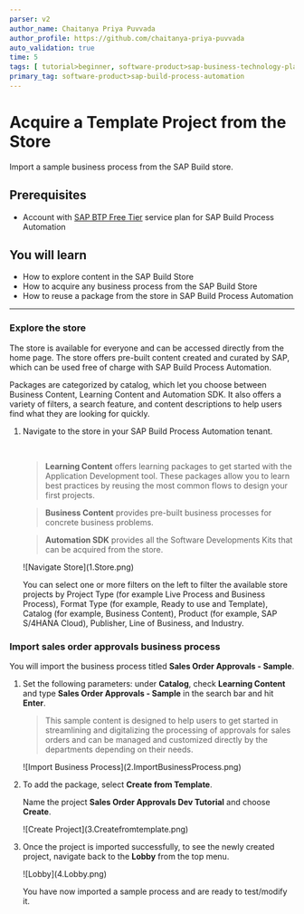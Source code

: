 ```yaml
---
parser: v2
author_name: Chaitanya Priya Puvvada
author_profile: https://github.com/chaitanya-priya-puvvada
auto_validation: true
time: 5
tags: [ tutorial>beginner, software-product>sap-business-technology-platform, tutorial>free-tier]
primary_tag: software-product>sap-build-process-automation
---
```


# Acquire a Template Project from the Store
<!-- description --> Import a sample business process from the SAP Build store.

## Prerequisites
- Account with [SAP BTP Free Tier](spa-subscribe-booster) service plan for SAP Build Process Automation

## You will learn
  - How to explore content in the SAP Build Store
  - How to acquire any business process from the SAP Build Store
  - How to reuse a package from the store in SAP Build Process Automation

---

### Explore the store

The store is available for everyone and can be accessed directly from the home page. The store offers pre-built content created and curated by SAP, which can be used free of charge with SAP Build Process Automation.

Packages are categorized by catalog, which let you choose between Business Content, Learning Content and Automation SDK. It also offers a variety of filters, a search feature, and content descriptions to help users find what they are looking for quickly.

1. Navigate to the store in your SAP Build Process Automation tenant.

    &nbsp;

    > **Learning Content** offers learning packages to get started with the Application Development tool. These packages allow you to learn best practices by reusing the most common flows to design your first projects.

    > **Business Content** provides pre-built business processes for concrete business problems.

    > **Automation SDK** provides all the Software Developments Kits that can be acquired from the store.

    <!-- border -->![Navigate Store](1.Store.png)

    You can select one or more filters on the left to filter the available store projects by Project Type (for example Live Process and Business Process), Format Type (for example, Ready to use and Template), Catalog (for example, Business Content), Product (for example, SAP S/4HANA Cloud), Publisher, Line of Business, and Industry.


### Import sales order approvals business process

You will import the business process titled **Sales Order Approvals - Sample**.

1. Set the following parameters: under **Catalog**, check **Learning Content** and type **Sales Order Approvals - Sample**  in the search bar and hit **Enter**.

    > This sample content is designed to help users to get started in streamlining and digitalizing the processing of approvals for sales orders and can be managed and customized directly by the departments depending on their needs.

    <!-- border -->![Import Business Process](2.ImportBusinessProcess.png)

2. To add the package,  select **Create from Template**.

    Name the project **Sales Order Approvals Dev Tutorial** and choose **Create**.

    <!-- border -->![Create Project](3.Createfromtemplate.png)


3. Once the project is imported successfully, to see the newly created project, navigate back to the **Lobby** from the top menu.

    <!-- border -->![Lobby](4.Lobby.png)

    You have now imported a sample process and are ready to test/modify it.
